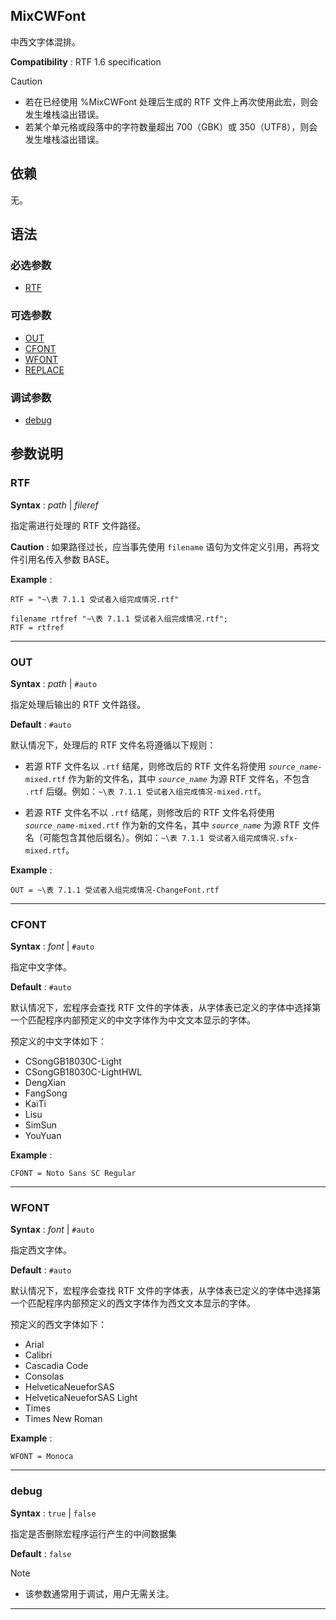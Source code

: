 ## MixCWFont

中西文字体混排。

**Compatibility** : RTF 1.6 specification

> [!Caution]
>
> - 若在已经使用 %MixCWFont 处理后生成的 RTF 文件上再次使用此宏，则会发生堆栈溢出错误。
> - 若某个单元格或段落中的字符数量超出 700（GBK）或 350（UTF8），则会发生堆栈溢出错误。

## 依赖

无。

## 语法

### 必选参数

- [RTF](#rtf)

### 可选参数

- [OUT](#out)
- [CFONT](#cfont)
- [WFONT](#wfont)
- [REPLACE](#replace)

### 调试参数

- [debug](#debug)

## 参数说明

### RTF

**Syntax** : _path_ | _fileref_

指定需进行处理的 RTF 文件路径。

**Caution** : 如果路径过长，应当事先使用 `filename` 语句为文件定义引用，再将文件引用名传入参数 BASE。

**Example** :

```sas
RTF = "~\表 7.1.1 受试者入组完成情况.rtf"
```

```sas
filename rtfref "~\表 7.1.1 受试者入组完成情况.rtf";
RTF = rtfref
```

---

### OUT

**Syntax** : _path_ | `#auto`

指定处理后输出的 RTF 文件路径。

**Default** : `#auto`

默认情况下，处理后的 RTF 文件名将遵循以下规则：

- 若源 RTF 文件名以 `.rtf` 结尾，则修改后的 RTF 文件名将使用 _`source_name`_`-mixed.rtf` 作为新的文件名，其中 _`source_name`_ 为源 RTF 文件名，不包含 `.rtf` 后缀。例如：`~\表 7.1.1 受试者入组完成情况-mixed.rtf`。

- 若源 RTF 文件名不以 `.rtf` 结尾，则修改后的 RTF 文件名将使用 _`source_name`_`-mixed.rtf` 作为新的文件名，其中 _`source_name`_ 为源 RTF 文件名（可能包含其他后缀名）。例如：`~\表 7.1.1 受试者入组完成情况.sfx-mixed.rtf`。

**Example** :

```
OUT = ~\表 7.1.1 受试者入组完成情况-ChangeFont.rtf
```

---

### CFONT

**Syntax** : _font_ | `#auto`

指定中文字体。

**Default** : `#auto`

默认情况下，宏程序会查找 RTF 文件的字体表，从字体表已定义的字体中选择第一个匹配程序内部预定义的中文字体作为中文文本显示的字体。

预定义的中文字体如下：

- CSongGB18030C-Light
- CSongGB18030C-LightHWL
- DengXian
- FangSong
- KaiTi
- Lisu
- SimSun
- YouYuan

**Example** :

```
CFONT = Noto Sans SC Regular
```

---

### WFONT

**Syntax** : _font_ | `#auto`

指定西文字体。

**Default** : `#auto`

默认情况下，宏程序会查找 RTF 文件的字体表，从字体表已定义的字体中选择第一个匹配程序内部预定义的西文字体作为西文文本显示的字体。

预定义的西文字体如下：

- Arial
- Calibri
- Cascadia Code
- Consolas
- HelveticaNeueforSAS
- HelveticaNeueforSAS Light
- Times
- Times New Roman

**Example** :

```
WFONT = Monoca
```

---

### debug

**Syntax** : `true` | `false`

指定是否删除宏程序运行产生的中间数据集

**Default** : `false`

> [!NOTE]
>
> - 该参数通常用于调试，用户无需关注。

---
